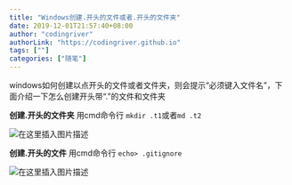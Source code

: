 ```yaml
---
title: "Windows创建.开头的文件或者.开头的文件夹"
date: 2019-12-01T21:57:40+08:00
author: "codingriver"
authorLink: "https://codingriver.github.io"
tags: [""]
categories: ["随笔"]
---
```


<!--more-->

windows如何创建以点开头的文件或者文件夹，则会提示“必须键入文件名”，下面介绍一下怎么创建开头带“.”的文件和文件夹

**创建.开头的文件夹**
用cmd命令行 `mkdir .t1`或者`md .t2`

  
  

![在这里插入图片描述](https://cdn.jsdelivr.net/gh/codingriver/cdn/20181026140020998.png)  



**创建.开头的文件**
用cmd命令行 `echo> .gitignore`
  
  

![在这里插入图片描述](https://cdn.jsdelivr.net/gh/codingriver/cdn/20181026140055323.png)  
